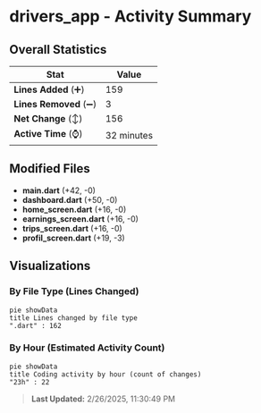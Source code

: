 # drivers_app - Activity Summary 

## Overall Statistics

| Stat                   | Value                                                             |
| ---------------------- | ----------------------------------------------------------------- |
| **Lines Added** (➕)   | 159                                          |
| **Lines Removed** (➖) | 3                                        |
| **Net Change** (↕)    | 156                |
| **Active Time** (⌚)   | 32 minutes |


## Modified Files
- **main.dart** (+42, -0)
- **dashboard.dart** (+50, -0)
- **home_screen.dart** (+16, -0)
- **earnings_screen.dart** (+16, -0)
- **trips_screen.dart** (+16, -0)
- **profil_screen.dart** (+19, -3)

## Visualizations

### By File Type (Lines Changed)

```mermaid
pie showData
title Lines changed by file type
".dart" : 162
```

### By Hour (Estimated Activity Count)

```mermaid
pie showData
title Coding activity by hour (count of changes)
"23h" : 22
```


> **Last Updated:** 2/26/2025, 11:30:49 PM